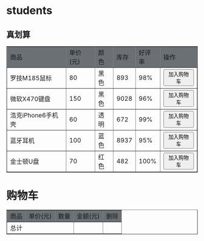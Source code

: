 # students<!DOCTYPE html>
<html lang="en">

<head>
    <meta charset="UTF-8">
    <title>购物车</title>
    <style type="text/css">
        table
        {
            border-collapse:collapse;
        }
    </style>
    <script src="../jquery/jquery-3.4.1.js"></script>
</head>
<body>
<h2>真划算</h2>
<table border="1">
    <tr style="background: #6a7074">
        <td>商品</td>
        <td>单价(元)</td>
        <td>颜色</td>
        <td>库存</td>
        <td>好评率</td>
        <td>操作</td></tr>
    <tr class="d1">
        <td class="names">罗技M185鼠标</td>
        <td class="price">80</td>
        <td >黑色</td>
        <td >893</td>
        <td > 98%</td>
        <td ><button class="goods">加入购物车</button></td></tr>
    <tr>
        <td class="names">微软X470键盘</td>
        <td class="price">150</td>
        <td>黑色</td>
        <td>9028</td>
        <td>96%</td>
        <td><button class="goods">加入购物车</button></td>
    </tr>
    <tr>
        <td class="names">浩克iPhone6手机壳</td>
        <td class="price">60</td>
        <td>透明</td>
        <td>672</td>
        <td>99%</td>
        <td><button class="goods">加入购物车</button></td></tr>
    <tr>
        <td class="names">蓝牙耳机</td>
        <td class="price">100</td>
        <td>蓝色</td>
        <td>8937</td>
        <td>95%</td>
        <td ><button  class="goods">加入购物车</button></td></tr>
    <tr>
        <td class="names">金士顿U盘</td>
        <td class="price"> 70</td>
        <td>红色</td>
        <td>482</td>
        <td>100%</td>
        <td><button class="goods" >加入购物车</button></td></tr>
</table>
<h1>购物车</h1>
<table border="1" >
    <tr style="background: #6a7074" class="car">
        <td>商品</td>
        <td>单价(元)</td>
        <td>数量</td>
        <td class="result_price">金额(元)</td>
        <td>删除</td>
        </tr>
    <tr>
        <td colspan="3">总计</td>
        <td class="result"></td>
        <td></td></tr>
</table>
</body>
<script>
       var num = 1;
       var price1;
       totals();
       $(document).on( 'click','.goods',function () {
           //获取以索引为具体得内容
           var uo = $('.goods').index(this);
           //获取商品的名称
           var index = $('.names').eq(uo).text();
           //获取商品的价格
            price = $('.price').eq(uo).text();
           //加入商品的信息到购物车里面
        if(''){}
           $('<tr class="com">'+'<td class="shopname">'+index+'</td>'+'<td class="zi">'+price+'</td>'+'<td><button class="jian">-</button>\n' + '<input type="text" value="1" size="6" class="textt"><button class="jia">+</button></td><td class="goods1">'+price+'</td><td><button class="rem">×</button></td>+'+'</tr>').insertAfter('.car')
           //触发结算函数事件
           totals()
           $('.shopname').
       })
       //点击加号数量加
    $(document).on('click','.jia',function () {
        var index = $('.jia').index(this);
        var type = $(this).text();
        numfunction(type,index)
    })
       //点击减号数量减
    $(document).on('click','.jian',function () {
        var index = $('.jian').index(this);
        var type = $(this).text();
        numfunction(type,index)
    })
       //删除商品
       $(document).on('click','.rem',function () {
           var index = $('.rem').index(this);
           $('.com').eq(index).remove();
           totals()
       })
       //封装函数为加减余额判断
    function numfunction(type,index) {
        //获取单价为80
        var index1 = $('.zi').eq(index).html();
        //获取下标为点击位置的内容
        var num = $('.textt').eq(index).val();
        if (type == '+'){
            num++;
        }else if(type == '-'){
            //当数量小于2时对减号按钮进行限制
            if (num < '2'){
                $('.jian').eq(index).attr('disabled','disabled')
                   }
            else {
                num--;
            }
            totals()
        }
        // console.log(index);
        // 将获得的值传入界面上的内容
        $('.textt').eq(index).val(num);
        $('.goods1').eq(index).html(index1*num)
        totals()
    }
    //结算所有的商品的价格
 function totals() {
           var arr = $('.goods1');
           for (var i =0;i<arr.length;i++){
               var total = $('.goods1').eq(i).text();
               // console.log(i);
               total +=Number(total[i]);
           }
           $('.result').text(total )
       }
</script>
</html>
